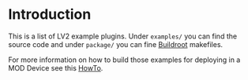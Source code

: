# Introduction

This is a list of LV2 example plugins.
Under `examples/` you can find the source code and under `package/` you can fine [Buildroot](https://buildroot.org/downloads/manual/manual.html) makefiles.

For more information on how to build those examples for deploying in a MOD Device see this [HowTo](http://wiki.moddevices.com/wiki/How_To_Build_and_Deploy_LV2_Plugin_to_MOD_Duo).
